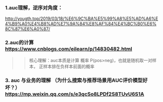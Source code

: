 ### 1.auc理解，逆序对角度：
  http://yougth.top/2019/03/18/%E6%9C%BA%E5%99%A8%E5%AD%A6%E4%B9%A0%E4%B8%AD%E7%9A%84%E8%AF%84%E4%BC%B0%E6%8C%87%E6%A0%87/

### 2.auc的计算  https://www.cnblogs.com/eilearn/p/14830482.html

>> 核心理解：auc本质是计算 概率 P(pos>neg)，也就是随机取一对样本， 正样本排在负样本前面的概率

### 3. auc 与业务的理解 （为什么搜索与推荐场景用AUC评价模型好坏？） https://mp.weixin.qq.com/s/e3qcSo8LPDf2S8TUvU6S1A
